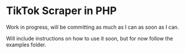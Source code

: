 # TikTok Scraper in PHP

Work in progress, will be committing as much as I can as soon as I can.

Will include instructions on how to use it soon, but for now follow the examples folder.
